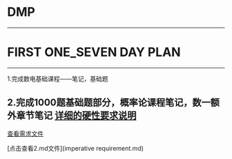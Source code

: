 # DMP
---
# FIRST ONE_SEVEN DAY PLAN
---
1.完成数电基础课程——笔记，基础题

2.完成1000题基础题部分，概率论课程笔记，数一额外章节笔记
[详细的硬性要求说明](imperativerequirement.md)
---
[查看需求文件](imperativerequirement.md)

[点击查看2.md文件](imperative requirement.md)
